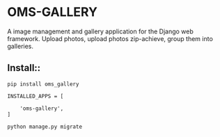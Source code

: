 OMS-GALLERY
=================

A image management and gallery application for the Django web framework. Upload photos, upload photos zip-achieve, group them into galleries.

Install::
--------
    pip install oms_gallery

    INSTALLED_APPS = [
    
        'oms-gallery',
    ]
    
    python manage.py migrate
